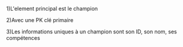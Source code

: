 1)L'element principal est le champion

2)Avec une PK clé primaire

3)Les informations uniques à un champion sont son ID, son nom, ses compétences

